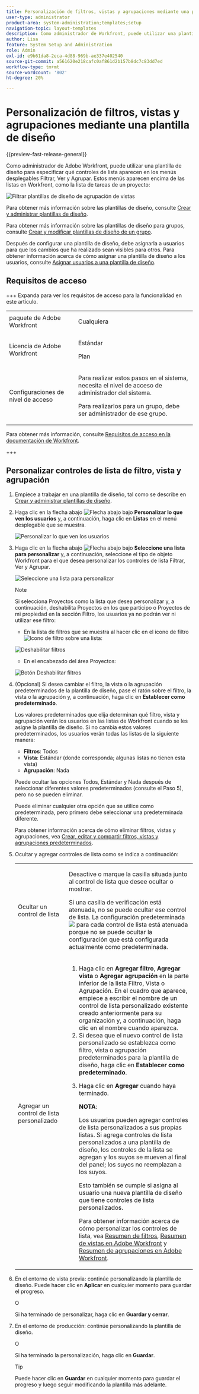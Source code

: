 ```yaml
---
title: Personalización de filtros, vistas y agrupaciones mediante una plantilla de diseño
user-type: administrator
product-area: system-administration;templates;setup
navigation-topic: layout-templates
description: Como administrador de Workfront, puede utilizar una plantilla de diseño para especificar qué controles de lista aparecen en los menús desplegables Filtrar, Ver y Agrupar. Estos menús aparecen encima de las listas en Workfront, como la lista de tareas de un proyecto.
author: Lisa
feature: System Setup and Administration
role: Admin
exl-id: e9b61da8-2eca-4d88-969b-ae337e402540
source-git-commit: a561620e218cafc0af861d2b157b8dc7c83dd7ed
workflow-type: tm+mt
source-wordcount: '802'
ht-degree: 20%

---
```


# Personalización de filtros, vistas y agrupaciones mediante una plantilla de diseño

{{preview-fast-release-general}}

Como administrador de Adobe Workfront, puede utilizar una plantilla de diseño para especificar qué controles de lista aparecen en los menús desplegables Filtrar, Ver y Agrupar. Estos menús aparecen encima de las listas en Workfront, como la lista de tareas de un proyecto:

![Filtrar plantillas de diseño de agrupación de vistas](assets/filter-view-grouping-layout-templates.png)

Para obtener más información sobre las plantillas de diseño, consulte [Crear y administrar plantillas de diseño](../../../administration-and-setup/customize-workfront/use-layout-templates/create-and-manage-layout-templates.md).

Para obtener más información sobre las plantillas de diseño para grupos, consulte [Crear y modificar plantillas de diseño de un grupo](../../../administration-and-setup/manage-groups/work-with-group-objects/create-and-modify-a-groups-layout-templates.md).

Después de configurar una plantilla de diseño, debe asignarla a usuarios para que los cambios que ha realizado sean visibles para otros. Para obtener información acerca de cómo asignar una plantilla de diseño a los usuarios, consulte [Asignar usuarios a una plantilla de diseño](../use-layout-templates/assign-users-to-layout-template.md).

## Requisitos de acceso

+++ Expanda para ver los requisitos de acceso para la funcionalidad en este artículo.

<table style="table-layout:auto"> 
 <col> 
 <col> 
 <tbody> 
  <tr> 
   <td>paquete de Adobe Workfront</td> 
   <td><p>Cualquiera</p></td> 
  </tr> 
  <tr> 
   <td>Licencia de Adobe Workfront</td> 
   <td><p>Estándar</p>
       <p>Plan</p></td>
  </tr> 
  </tr> 
  <tr> 
   <td>Configuraciones de nivel de acceso</td> 
   <td> <p>Para realizar estos pasos en el sistema, necesita el nivel de acceso de administrador del sistema.</p>
        <p>Para realizarlos para un grupo, debe ser administrador de ese grupo.</p> </td> 
  </tr> 
 </tbody> 
</table>

Para obtener más información, consulte [Requisitos de acceso en la documentación de Workfront](/help/quicksilver/administration-and-setup/add-users/access-levels-and-object-permissions/access-level-requirements-in-documentation.md).

+++

## Personalizar controles de lista de filtro, vista y agrupación

1. Empiece a trabajar en una plantilla de diseño, tal como se describe en [Crear y administrar plantillas de diseño](../../../administration-and-setup/customize-workfront/use-layout-templates/create-and-manage-layout-templates.md).
1. Haga clic en la flecha abajo ![Flecha abajo](assets/down-arrow-blue.png) bajo **Personalizar lo que ven los usuarios** y, a continuación, haga clic en **Listas** en el menú desplegable que se muestra.

   ![Personalizar lo que ven los usuarios](assets/customize-what-users-see-dropdown-on-pg-adobe-branding.png)

1. Haga clic en la flecha abajo ![Flecha abajo](assets/down-arrow-blue.png) bajo **Seleccione una lista para personalizar** y, a continuación, seleccione el tipo de objeto Workfront para el que desea personalizar los controles de lista Filtrar, Ver y Agrupar.

   ![Seleccione una lista para personalizar](assets/select-a-list-to-customize-menu-on-pg-adobe-branding.png)

   >[!NOTE]
   >
   >Si selecciona Proyectos como la lista que desea personalizar y, a continuación, deshabilita Proyectos en los que participo o Proyectos de mi propiedad en la sección Filtro, los usuarios ya no podrán ver ni utilizar ese filtro:
   >
   >* En la lista de filtros que se muestra al hacer clic en el icono de filtro ![Icono de filtro](assets/filter-nwepng.png) sobre una lista:
   >   
   >  ![Deshabilitar filtros](assets/disable-filters-projects-im-on-or-own.png)
   >   
   >* En el encabezado del área Proyectos:
   >   
   >  ![Botón Deshabilitar filtros](assets/disable-filter-pills.png)

1. (Opcional) Si desea cambiar el filtro, la vista o la agrupación predeterminados de la plantilla de diseño, pase el ratón sobre el filtro, la vista o la agrupación y, a continuación, haga clic en **Establecer como predeterminado**.

   Los valores predeterminados que elija determinan qué filtro, vista y agrupación verán los usuarios en las listas de Workfront cuando se les asigne la plantilla de diseño. Si no cambia estos valores predeterminados, los usuarios verán todas las listas de la siguiente manera:

   * **Filtros**: Todos
   * **Vista**: Estándar (donde corresponda; algunas listas no tienen esta vista)
   * **Agrupación**: Nada

   Puede ocultar las opciones Todos, Estándar y Nada después de seleccionar diferentes valores predeterminados (consulte el Paso 5), pero no se pueden eliminar.

   Puede eliminar cualquier otra opción que se utilice como predeterminada, pero primero debe seleccionar una predeterminada diferente.

   Para obtener información acerca de cómo eliminar filtros, vistas y agrupaciones, vea [Crear, editar y compartir filtros, vistas y agrupaciones predeterminados](../../../administration-and-setup/set-up-workfront/configure-system-defaults/create-and-share-default-fvgs.md).

1. Ocultar y agregar controles de lista como se indica a continuación:

   <table style="table-layout:auto"> 
    <col> 
    <col> 
    <tbody> 
     <tr> 
      <td role="rowheader">Ocultar un control de lista</td> 
      <td> <p>Desactive o marque la casilla situada junto al control de lista que desee ocultar o mostrar.</p> <p>Si una casilla de verificación está atenuada, no se puede ocultar ese control de lista. La configuración predeterminada <img src="assets/default-pill.png"> para cada control de lista está atenuada porque no se puede ocultar la configuración que está configurada actualmente como predeterminada.</p> </td> 
     </tr> 
     <tr> 
      <td role="rowheader">Agregar un control de lista personalizado</td> 
      <td> <p> 
        <ol> 
         <li value="1"> Haga clic en <strong>Agregar filtro</strong>, <strong>Agregar vista</strong> o <strong>Agregar agrupación</strong> en la parte inferior de la lista Filtro, Vista o Agrupación. En el cuadro que aparece, empiece a escribir el nombre de un control de lista personalizado existente creado anteriormente para su organización y, a continuación, haga clic en el nombre cuando aparezca.</li> 
         <li value="2"> Si desea que el nuevo control de lista personalizado se establezca como filtro, vista o agrupación predeterminados para la plantilla de diseño, haga clic en <strong>Establecer como predeterminado</strong>. </li> 
         <li value="3"> <p>Haga clic en <strong>Agregar</strong> cuando haya terminado.</p> <p><b>NOTA</b>: <p>Los usuarios pueden agregar controles de lista personalizados a sus propias listas. Si agrega controles de lista personalizados a una plantilla de diseño, los controles de la lista se agregan y los suyos se mueven al final del panel; los suyos no reemplazan a los suyos.</p> <p>Esto también se cumple si asigna al usuario una nueva plantilla de diseño que tiene controles de lista personalizados. </p> <p>Para obtener información acerca de cómo personalizar los controles de lista, vea <a href="../../../reports-and-dashboards/reports/reporting-elements/filters-overview.md" class="MCXref xref">Resumen de filtros</a>, <a href="../../../reports-and-dashboards/reports/reporting-elements/views-overview.md" class="MCXref xref">Resumen de vistas en Adobe Workfront</a> y <a href="../../../reports-and-dashboards/reports/reporting-elements/groupings-overview.md" class="MCXref xref">Resumen de agrupaciones en Adobe Workfront</a>.</p> </p> </li> 
        </ol> </p> </td> 
     </tr> 
    </tbody> 
   </table>

1. <span class="preview">En el entorno de vista previa: continúe personalizando la plantilla de diseño. Puede hacer clic en **Aplicar** en cualquier momento para guardar el progreso.</span>

   <span class="preview">O</span>

   <span class="preview">Si ha terminado de personalizar, haga clic en **Guardar y cerrar**.</span>

1. En el entorno de producción: continúe personalizando la plantilla de diseño.

   O

   Si ha terminado la personalización, haga clic en **Guardar**.

   >[!TIP]
   >
   >Puede hacer clic en **Guardar** en cualquier momento para guardar el progreso y luego seguir modificando la plantilla más adelante.
